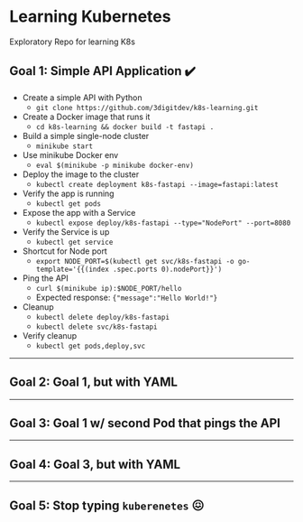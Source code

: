 # Learning Kubernetes
Exploratory Repo for learning K8s

## Goal 1:  Simple API Application  :heavy_check_mark:

- Create a simple API with Python
  - `git clone https://github.com/3digitdev/k8s-learning.git`
- Create a Docker image that runs it
  - `cd k8s-learning && docker build -t fastapi .`
- Build a simple single-node cluster
  - `minikube start`
- Use minikube Docker env
  - `eval $(minikube -p minikube docker-env)`
- Deploy the image to the cluster
  - `kubectl create deployment k8s-fastapi --image=fastapi:latest`
- Verify the app is running
  - `kubectl get pods`
- Expose the app with a Service
  - `kubectl expose deploy/k8s-fastapi --type="NodePort" --port=8080`
- Verify the Service is up
  - `kubectl get service`
- Shortcut for Node port
  - `export NODE_PORT=$(kubectl get svc/k8s-fastapi -o go-template='{{(index .spec.ports 0).nodePort}}')`
- Ping the API
  - `curl $(minikube ip):$NODE_PORT/hello`
  - Expected response:  `{"message":"Hello World!"}`
- Cleanup
  - `kubectl delete deploy/k8s-fastapi`
  - `kubectl delete svc/k8s-fastapi`
- Verify cleanup
  - `kubectl get pods,deploy,svc`

---

## Goal 2:  Goal 1, but with YAML

---

## Goal 3:  Goal 1 w/ second Pod that pings the API

---

## Goal 4:  Goal 3, but with YAML

---

## Goal 5:  Stop typing `kuberenetes` :confounded:
